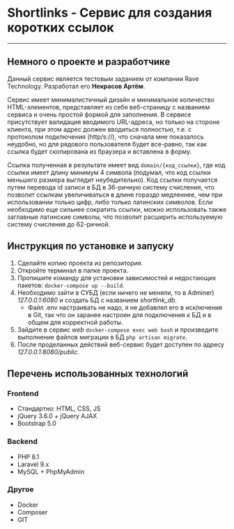 # Shortlinks - Сервис для создания коротких ссылок

---

## Немного о проекте и разработчике

Данный сервис является тестовым заданием от компании Rave Technology. Разработал его __Некрасов Артём__.

Сервис имеет минималистичный дизайн и минимальное количество HTML-элементов, представляет из себя веб-страницу с названием сервиса и очень простой формой для заполнения. В сервисе присутствует валидация вводимого URL-адреса, но только на стороне клиента, при этом адрес должен вводиться полностью, т.е. с протоколом подключения (http/s://), что сначала мне показалось неудобно, но для рядового пользователя будет все-равно, так как ссылка будет скопирована из браузера и вставлена в форму.

Ссылка полученная в результате имеет вид `domain/{код_ссылки}`, где код ссылки имеет длину минимум 4 символа (подумал, что код ссылки меньшего размера выглядит неубедительно). Код ссылки получается путем перевода id записи в БД в 36-ричную систему счисления, что позволит ссылкам увеличиваться в длине гораздо медленнее, чем при использовании только цифр, либо только латинских символов. Если необходимо еще сильнее сократить ссылки, можно использовать также заглавные латинские символы, что позволит расширить используемую систему счисления до 62-ричной.

## Инструкция по установке и запуску

1. Сделайте копию проекта из репозитория.
2. Откройте терминал в папке проекта.
3. Пропишите команду для установки зависимостей и недостающих пакетов: `docker-compose up --build`.
4. Необходимо зайти в СУБД (если ничего не меняли, то в Adminer) *127.0.0.1:6080* и создать БД с названием *shortlink_db*.
    * Файл .env настраивать не надо, я не добавлял его в исключения в Git, так что он заранее настроен для подключения к БД и в общем для корректной работы.
5. Зайдите в сервис *web* `docker-compose exec web bash` и произведите выполнение файлов миграции в БД `php artisan migrate`.
6. После проделанных действий веб-сервис будет доступен по адресу *127.0.0.1:8080/public*.


## Перечень использованных технологий

### Frontend

- Стандартно: HTML, CSS, JS
- jQuery 3.6.0 + jQuery AJAX
- Bootstrap 5.0

### Backend

- PHP 8.1
- Laravel 9.x
- MySQL + PhpMyAdmin

### Другое

- Docker
- Composer
- GIT